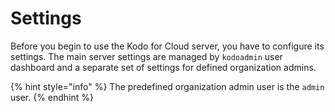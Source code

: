 # Settings

Before you begin to use the Kodo for Cloud server,  you have to configure its settings. The main server settings are managed by `kodoadmin` user dashboard and a separate set of settings for defined organization admins. 

{% hint style="info" %}
The predefined organization admin user is the `admin` user. 
{% endhint %}

## 



